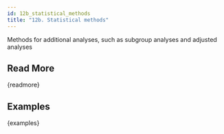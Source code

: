 ```yaml
---
id: 12b_statistical_methods
title: "12b. Statistical methods"
---
```

Methods for additional analyses, such as subgroup analyses and adjusted analyses

## Read More

{readmore}

## Examples

{examples}